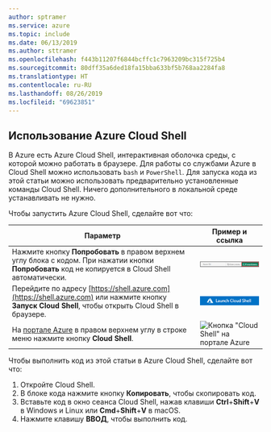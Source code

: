 ```yaml
---
author: sptramer
ms.service: azure
ms.topic: include
ms.date: 06/13/2019
ms.author: sttramer
ms.openlocfilehash: f443b11207f6844bcffc1c7963209bc315f725b4
ms.sourcegitcommit: 80dff35a6ded18fa15bba633bf5b768aa2284fa8
ms.translationtype: HT
ms.contentlocale: ru-RU
ms.lasthandoff: 08/26/2019
ms.locfileid: "69623851"
---
```

## <a name="use-azure-cloud-shell"></a>Использование Azure Cloud Shell

В Azure есть Azure Cloud Shell, интерактивная оболочка среды, с которой можно работать в браузере. Для работы со службами Azure в Cloud Shell можно использовать `bash` и `PowerShell`. Для запуска кода из этой статьи можно использовать предварительно установленные команды Cloud Shell. Ничего дополнительного в локальной среде устанавливать не нужно.

Чтобы запустить Azure Cloud Shell, сделайте вот что:

| Параметр | Пример и ссылка |
|-----------------------------------------------|---|
| Нажмите кнопку **Попробовать** в правом верхнем углу блока с кодом. При нажатии кнопки **Попробовать** код не копируется в Cloud Shell автоматически. | ![Открытие Azure Cloud Shell с помощью кнопки "Попробовать"](./media/cloud-shell-try-it/cli-try-it.png) |
| Перейдите по адресу [https://shell.azure.com](https://shell.azure.com) или нажмите кнопку **Запуск Cloud Shell**, чтобы открыть Cloud Shell в браузере. | [![Запуск Cloud Shell в новом окне](media/cloud-shell-try-it/launchcloudshell.png)](https://shell.azure.com) |
| На [портале Azure](https://portal.azure.com) в правом верхнем углу в строке меню нажмите кнопку **Cloud Shell**. | ![Кнопка "Cloud Shell" на портале Azure](./media/cloud-shell-try-it/cloud-shell-menu.png) |

Чтобы выполнить код из этой статьи в Azure Cloud Shell, сделайте вот что:

1. Откройте Cloud Shell.
1. В блоке кода нажмите кнопку **Копировать**, чтобы скопировать код. 
1. Вставьте код в окно сеанса Cloud Shell, нажав клавиши **Ctrl**+**Shift**+**V** в Windows и Linux или **Cmd**+**Shift**+**V** в macOS. 
1. Нажмите клавишу **ВВОД**, чтобы выполнить код.

